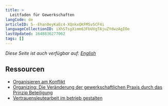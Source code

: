 ```yaml
---
title: >
  Leitfaden für Gewerkschaften
langCode: de
articleID: 5--Ehan0eyKaEc4-XQnkxQKFMSv5CF4i
languageCollectionID: iXhSTsgXimm63FbUVgTAjuZYdwzAgIOe
lastUpdated: 1648836277062
tags: []
---
```


_Diese Seite ist auch verfügbar auf:_ [_English_](/campaigns/labor-unions)

## Ressourcen

-   [Organisieren am Konflikt](https://www.vsa-verlag.de/nc/detail/artikel/organisieren-am-konflikt/)
-   [Organizing: Die Veränderung der gewerkschaftlichen Praxis durch das Prinzip Beteiligung](https://www.vsa-verlag.de/nc/detail/artikel/organizing-2/)
-   [Vertrauensleutearbeit im betrieb gestalten](https://bayern.verdi.de/gruppen/vertrauensleute/++file++51d283cd6f68443330001543/download/Vertrauensleutearbeit-im-Betrieb-gestalten-1.pdf)